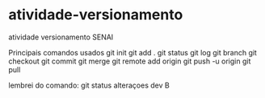 # atividade-versionamento
atividade versionamento SENAI

Principais comandos usados
git init
git add .
git status
git log
git branch
git checkout
git commit
git merge
git remote add origin
git push -u origin
git pull


lembrei do comando: git status
alteraçoes dev B